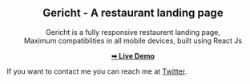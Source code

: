 <div align="center">

<h2 align="center"> Gericht - A restaurant landing page</h2>

Gericht is a fully responsive restaurent landing page,<br/> Maximum compatiblities in all mobile devices, built using React Js

<a href="https://gericht-reactweb.netlify.app/"><strong>➥ Live Demo</strong></a>

</div>

If you want to contact me you can reach me at [Twitter](https://www.twitter.com/WackyGhost).
